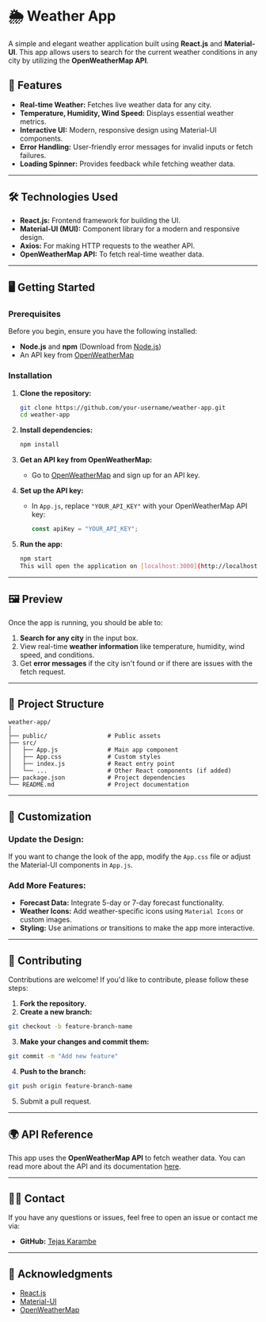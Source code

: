 # 🌦️ Weather App

A simple and elegant weather application built using **React.js** and **Material-UI**. This app allows users to search for the current weather conditions in any city by utilizing the **OpenWeatherMap API**.


## 🚀 Features

- **Real-time Weather:** Fetches live weather data for any city.
- **Temperature, Humidity, Wind Speed:** Displays essential weather metrics.
- **Interactive UI:** Modern, responsive design using Material-UI components.
- **Error Handling:** User-friendly error messages for invalid inputs or fetch failures.
- **Loading Spinner:** Provides feedback while fetching weather data.

---

## 🛠️ Technologies Used

- **React.js:** Frontend framework for building the UI.
- **Material-UI (MUI):** Component library for a modern and responsive design.
- **Axios:** For making HTTP requests to the weather API.
- **OpenWeatherMap API:** To fetch real-time weather data.

---

## 🖥️ Getting Started

### Prerequisites

Before you begin, ensure you have the following installed:

- **Node.js** and **npm** (Download from [Node.js](https://nodejs.org/))
- An API key from [OpenWeatherMap](https://openweathermap.org/api)

### Installation

1. **Clone the repository:**
   ```bash
   git clone https://github.com/your-username/weather-app.git
   cd weather-app
2. **Install dependencies:**
   ```bash
   npm install
3. **Get an API key from OpenWeatherMap:**
   - Go to [OpenWeatherMap](https://openweathermap.org/api) and sign up for an API key.

4. **Set up the API key:**
   - In `App.js`, replace `"YOUR_API_KEY"` with your OpenWeatherMap API key:
     ```javascript
     const apiKey = "YOUR_API_KEY";
     ```

5. **Run the app:**
   ```bash
   npm start
   This will open the application on [localhost:3000](http://localhost:3000).

---

## 🖼️ Preview

Once the app is running, you should be able to:

1. **Search for any city** in the input box.
2. View real-time **weather information** like temperature, humidity, wind speed, and conditions.
3. Get **error messages** if the city isn't found or if there are issues with the fetch request.

---

## 📂 Project Structure
```
weather-app/
│
├── public/                 # Public assets
├── src/
│   ├── App.js              # Main app component
│   ├── App.css             # Custom styles
│   ├── index.js            # React entry point
│   └── ...                 # Other React components (if added)
├── package.json            # Project dependencies
└── README.md               # Project documentation
```
---

## 🔧 Customization

### Update the Design:

If you want to change the look of the app, modify the `App.css` file or adjust the Material-UI components in `App.js`.

### Add More Features:

- **Forecast Data:** Integrate 5-day or 7-day forecast functionality.
- **Weather Icons:** Add weather-specific icons using `Material Icons` or custom images.
- **Styling:** Use animations or transitions to make the app more interactive.

---

## 🤝 Contributing

Contributions are welcome! If you'd like to contribute, please follow these steps:

1. **Fork the repository.**
2. **Create a new branch:**
```bash
git checkout -b feature-branch-name
```
3. **Make your changes and commit them:**
```bash
git commit -m "Add new feature"
```
4. **Push to the branch:**
```bash
git push origin feature-branch-name
```
5. Submit a pull request.

---

## 🌍 API Reference

This app uses the **OpenWeatherMap API** to fetch weather data. You can read more about the API and its documentation [here](https://openweathermap.org/api).

---

## 🙋‍♂️ Contact

If you have any questions or issues, feel free to open an issue or contact me via:

- **GitHub:** [Tejas Karambe](https://github.com/TejasKarambe)

---

## 📝 Acknowledgments

- [React.js](https://reactjs.org/)
- [Material-UI](https://mui.com/)
- [OpenWeatherMap](https://openweathermap.org/)
